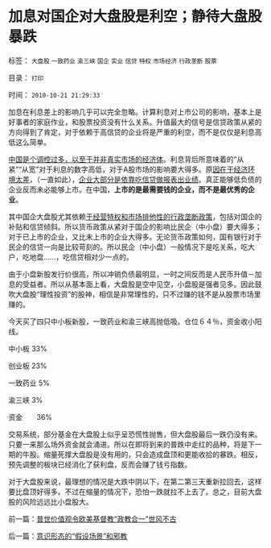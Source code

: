 # 加息对国企对大盘股是利空；静待大盘股暴跌

标签： `大盘股` `一致药业` `渝三峡` `国企` `实业` `信贷` `特权` `市场经济` `行政垄断` `股票` 

目录： `打印`

时间： `2010-10-21 21:29:33`

加息在利息差上的影响几乎可以完全忽略。计算利息对上市公司的影响，基本上是好事者的家庭作业，和股票投资没有什么关系。升值最大的信号是信贷政策从紧的方向得到了肯定，对于依赖于高信贷的企业将是严重的利空，而不是仅仅是利息高低这么简单。

[中国是个调控过多，以至于并非真实市场的经济体](../../../2009/5/1/赌场必杀技，市场计划经济行政干预之自欺欺人.md)。利息背后所意味着的“从紧”“从宽”对于利息的数字高低，对于A股市场的影响要大得多。原[因在于经济环境太差](../../../2008/5/4/实业难！中国市场其实非常小!.md)，（一直如此），[企业大部分是依靠吃信贷做报表出业绩](../../../2010/3/30/为什么中港的富豪都是炒地产的？.md)。真正能够低负债的企业反而未必能够上市。在中国，**上市的是最需要钱的企业，而不是最优秀的企业**。

其中国企大盘股尤其依赖[于经营特权和市场排他性的行政垄断政策](../../../2008/7/2/放弃行政垄断，理顺要素价格.md)，包括对国企的补贴和信贷倾斜。所以货币政策从紧对于国企的影响比民企（中小盘）要大得多；对于已上市的企业，又比未上市的企业大得多。无论货币政策如何，国有银行对于民企的信贷一向是比较苛刻的。所以民企（中小盘）一般情况下是吃关系，吃大户，吃地盘……，吃信贷相对少一点的。

由于小盘新股发行价很高，所以冲销负债最明显，一时之间反而是人民币升值－加息的受益者。所以从基本面上看，大盘股是空中见空，小盘股是强者见多。因此鼓吹大盘股“理性投资”的股神，相信是非常理性的，只不过赚的钱不是从股票市场里赚的。

今天买了四只中小板新股，一致药业和渝三峡高抛低吸。仓位６４％，资金收小阳线。

中小板 33%

创业板 23%

一致药业 5%

渝三峡 3%

资金　　36%

交易系统，部分基金在大盘股上似乎呈恐慌性抛售，但大盘股最后一跌仍没有来。只要一来那么场外资金就会涌进。所以在即将到来的普跌中走红的品种，将是下一期的牛股。缩量死撑大盘股是没有用的，只会造成盘顶和更能收拾的暴跌。相反，预先调整的板块已经消化了获利盘，反而会赚了钱亏指数。

对于大盘股来说，最理想的情况是大跌中阴以下，在第二第三天重新拉回去，这样要比盘顶好得多。不过在缩量的情况下，恐怕一跌就拉不上去了。总之，目前大盘股的风险远远比小盘股大。



前一篇：[普世价值观令欧美基督教“政教合一”世风不古](../../../2010/10/20/普世价值观令欧美基督教“政教合一”世风不古.md)

后一篇：[意识形态的“假设场景”和邪教](../../../2010/10/21/意识形态的“假设场景”和邪教.md)